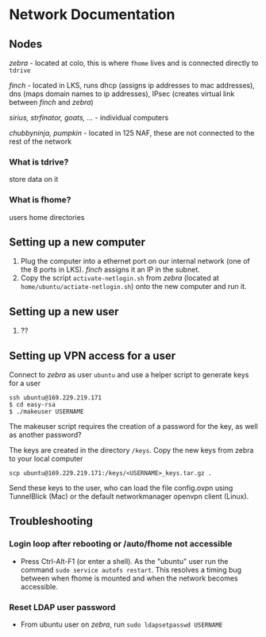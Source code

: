 # Network Documentation

## Nodes

*zebra* - located at colo, this is where `fhome` lives and is connected directly to `tdrive`

*finch* - located in LKS, runs dhcp (assigns ip addresses to mac addresses), dns (maps domain names to ip addresses), IPsec (creates virtual link between *finch* and *zebra*)

*sirius, strfinator, goats, ...* - individual computers

*chubbyninja, pumpkin* - located in 125 NAF, these are not connected to the rest of the network

### What is tdrive?

store data on it

### What is fhome?

users home directories

## Setting up a new computer

1. Plug the computer into a ethernet port on our internal network (one of the 8 ports in LKS). *finch* assigns it an IP in the subnet.
2. Copy the script `activate-netlogin.sh` from *zebra* (located at `home/ubuntu/actiate-netlogin.sh`) onto the new computer and run it.

## Setting up a new user

1. ??

## Setting up VPN access for a user

Connect to *zebra* as user `ubuntu` and use a helper script to generate keys for a user 

```
ssh ubuntu@169.229.219.171
$ cd easy-rsa
$ ./makeuser USERNAME
```

The makeuser script requires the creation of a password for the key, as well as another password?

The keys are created in the directory `/keys`. Copy the new keys from zebra to your local computer

```scp ubuntu@169.229.219.171:/keys/<USERNAME>_keys.tar.gz .```

Send these keys to the user, who can load the file config.ovpn using TunnelBlick (Mac) or the default networkmanager openvpn client (Linux).

## Troubleshooting

### Login loop after rebooting or /auto/fhome not accessible

* Press Ctrl-Alt-F1 (or enter a shell). As the "ubuntu" user run the command `sudo service autofs restart`. This resolves a timing bug between when fhome is mounted and when the network becomes accessible.

### Reset LDAP user password

* From ubuntu user on *zebra*, run `sudo ldapsetpasswd USERNAME`
